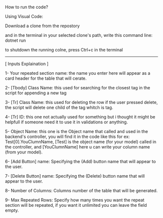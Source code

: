 How to run the code? 

Using Visual Code:

Download a clone from the repostory

and in the terminal in your selected clone's path, write this command line: dotnet run

to shutdown the running colne, press Ctrl+c in the terminal

---------------------------------------------------------------------------------------

[ Inputs Explaination ]

1- Your repeated section name: the name you enter here will appear as a card header for the table that will cerate. 

2- [Tbody] Class Name: this used for searching for the closest <tbody> tag in the script for appending a new <tr> tag
  
3- [Tr] Class Name: this used for deleting the row if the user pressed delete, the script will delete one child of the <tbody> tag whitch is <tr> tag.
  
4- [Tr] ID: this one not actually used for something but i thought it might be helpfull if someone need it to use it in validations or anything.
  
5- Object Name: this one is the Object name that called and used in the backend's controller, you will find it in the code like this for ex: Test[0].YouClumnName, [Test] is the object name (for your model) called in the controller, and [YouClumnName] here u can write your column name (from your model). 
  
6- [Add Button] name: Specifying the (Add) button name that will appear to the user. 
  
7- [Delete Button] name: Specifying the (Delete) button name that will appear to the user. 
  
8- Number of Columns: Columns number of the table that will be generated. 
  
9- Max Repeated Rows: Specify how many times you want the repeat section will be repeated, if you want it unlimited you can leave the field empty. 
